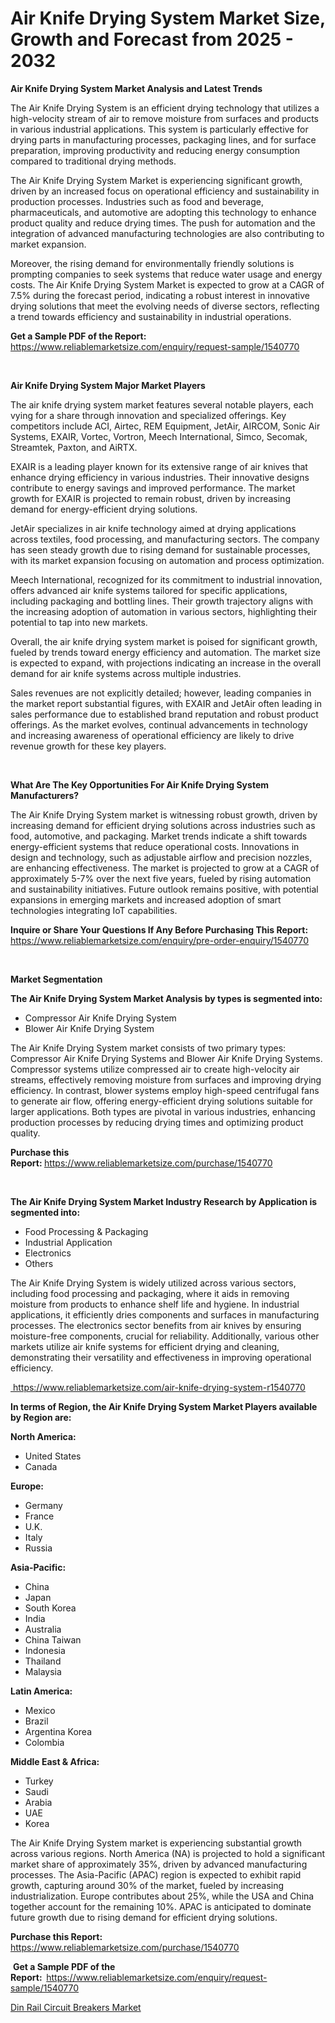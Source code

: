 <p><h1>Air Knife Drying System Market Size, Growth and Forecast from 2025 - 2032</h1></p><p><strong>Air Knife Drying System Market Analysis and Latest Trends</strong></p>
<p><p>The Air Knife Drying System is an efficient drying technology that utilizes a high-velocity stream of air to remove moisture from surfaces and products in various industrial applications. This system is particularly effective for drying parts in manufacturing processes, packaging lines, and for surface preparation, improving productivity and reducing energy consumption compared to traditional drying methods.</p><p>The Air Knife Drying System Market is experiencing significant growth, driven by an increased focus on operational efficiency and sustainability in production processes. Industries such as food and beverage, pharmaceuticals, and automotive are adopting this technology to enhance product quality and reduce drying times. The push for automation and the integration of advanced manufacturing technologies are also contributing to market expansion.</p><p>Moreover, the rising demand for environmentally friendly solutions is prompting companies to seek systems that reduce water usage and energy costs. The Air Knife Drying System Market is expected to grow at a CAGR of 7.5% during the forecast period, indicating a robust interest in innovative drying solutions that meet the evolving needs of diverse sectors, reflecting a trend towards efficiency and sustainability in industrial operations.</p></p>
<p><strong>Get a Sample PDF of the Report:&nbsp;</strong> <a href="https://www.reliablemarketsize.com/enquiry/request-sample/1540770?utm_campaign=2620&utm_medium=2&utm_source=Github&utm_content=ia&utm_term=20022025&utm_id=air-knife-drying-system">https://www.reliablemarketsize.com/enquiry/request-sample/1540770</a></p>
<p>&nbsp;</p>
<p><strong>Air Knife Drying System Major Market Players</strong></p>
<p><p>The air knife drying system market features several notable players, each vying for a share through innovation and specialized offerings. Key competitors include ACI, Airtec, REM Equipment, JetAir, AIRCOM, Sonic Air Systems, EXAIR, Vortec, Vortron, Meech International, Simco, Secomak, Streamtek, Paxton, and AiRTX. </p><p>EXAIR is a leading player known for its extensive range of air knives that enhance drying efficiency in various industries. Their innovative designs contribute to energy savings and improved performance. The market growth for EXAIR is projected to remain robust, driven by increasing demand for energy-efficient drying solutions.</p><p>JetAir specializes in air knife technology aimed at drying applications across textiles, food processing, and manufacturing sectors. The company has seen steady growth due to rising demand for sustainable processes, with its market expansion focusing on automation and process optimization.</p><p>Meech International, recognized for its commitment to industrial innovation, offers advanced air knife systems tailored for specific applications, including packaging and bottling lines. Their growth trajectory aligns with the increasing adoption of automation in various sectors, highlighting their potential to tap into new markets.</p><p>Overall, the air knife drying system market is poised for significant growth, fueled by trends toward energy efficiency and automation. The market size is expected to expand, with projections indicating an increase in the overall demand for air knife systems across multiple industries.</p><p>Sales revenues are not explicitly detailed; however, leading companies in the market report substantial figures, with EXAIR and JetAir often leading in sales performance due to established brand reputation and robust product offerings. As the market evolves, continual advancements in technology and increasing awareness of operational efficiency are likely to drive revenue growth for these key players.</p></p>
<p>&nbsp;</p>
<p><strong>What Are The Key Opportunities For Air Knife Drying System Manufacturers?</strong></p>
<p><p>The Air Knife Drying System market is witnessing robust growth, driven by increasing demand for efficient drying solutions across industries such as food, automotive, and packaging. Market trends indicate a shift towards energy-efficient systems that reduce operational costs. Innovations in design and technology, such as adjustable airflow and precision nozzles, are enhancing effectiveness. The market is projected to grow at a CAGR of approximately 5-7% over the next five years, fueled by rising automation and sustainability initiatives. Future outlook remains positive, with potential expansions in emerging markets and increased adoption of smart technologies integrating IoT capabilities.</p></p>
<p><strong>Inquire or Share Your Questions If Any Before Purchasing This Report:</strong> <a href="https://www.reliablemarketsize.com/enquiry/pre-order-enquiry/1540770?utm_campaign=2620&utm_medium=2&utm_source=Github&utm_content=ia&utm_term=20022025&utm_id=air-knife-drying-system">https://www.reliablemarketsize.com/enquiry/pre-order-enquiry/1540770</a></p>
<p>&nbsp;</p>
<p><strong>Market Segmentation</strong></p>
<p><strong>The Air Knife Drying System Market Analysis by types is segmented into:</strong></p>
<p><ul><li>Compressor Air Knife Drying System</li><li>Blower Air Knife Drying System</li></ul></p>
<p><p>The Air Knife Drying System market consists of two primary types: Compressor Air Knife Drying Systems and Blower Air Knife Drying Systems. Compressor systems utilize compressed air to create high-velocity air streams, effectively removing moisture from surfaces and improving drying efficiency. In contrast, blower systems employ high-speed centrifugal fans to generate air flow, offering energy-efficient drying solutions suitable for larger applications. Both types are pivotal in various industries, enhancing production processes by reducing drying times and optimizing product quality.</p></p>
<p><strong>Purchase this Report:&nbsp;</strong><a href="https://www.reliablemarketsize.com/purchase/1540770?utm_campaign=2620&utm_medium=2&utm_source=Github&utm_content=ia&utm_term=20022025&utm_id=air-knife-drying-system">https://www.reliablemarketsize.com/purchase/1540770</a></p>
<p>&nbsp;</p>
<p><strong>The Air Knife Drying System Market Industry Research by Application is segmented into:</strong></p>
<p><ul><li>Food Processing & Packaging</li><li>Industrial Application</li><li>Electronics</li><li>Others</li></ul></p>
<p><p>The Air Knife Drying System is widely utilized across various sectors, including food processing and packaging, where it aids in removing moisture from products to enhance shelf life and hygiene. In industrial applications, it efficiently dries components and surfaces in manufacturing processes. The electronics sector benefits from air knives by ensuring moisture-free components, crucial for reliability. Additionally, various other markets utilize air knife systems for efficient drying and cleaning, demonstrating their versatility and effectiveness in improving operational efficiency.</p></p>
<p><a href="https://www.reliablemarketsize.com/air-knife-drying-system-r1540770?utm_campaign=2620&utm_medium=2&utm_source=Github&utm_content=ia&utm_term=20022025&utm_id=air-knife-drying-system">&nbsp;https://www.reliablemarketsize.com/air-knife-drying-system-r1540770</a></p>
<p><strong>In terms of Region, the Air Knife Drying System Market Players available by Region are:</strong></p>
<p>
    <p> <strong> North America: </strong>
        <ul>
            <li>United States</li>
            <li>Canada</li>
        </ul>
        </p> 
    <p> <strong> Europe: </strong>
        <ul>
            <li>Germany</li>
            <li>France</li>
            <li>U.K.</li>
            <li>Italy</li>
            <li>Russia</li>
        </ul>
        </p> 
    <p> <strong> Asia-Pacific: </strong>
        <ul>
            <li>China</li>
            <li>Japan</li>
            <li>South Korea</li>
            <li>India</li>
            <li>Australia</li>
            <li>China Taiwan</li>
            <li>Indonesia</li>
            <li>Thailand</li>
            <li>Malaysia</li>
        </ul>
        </p> 
    <p> <strong> Latin America: </strong>
        <ul>
            <li>Mexico</li>
            <li>Brazil</li>
            <li>Argentina Korea</li>
            <li>Colombia</li>
        </ul>
        </p> 
    <p> <strong> Middle East & Africa: </strong>
        <ul>
            <li>Turkey</li>
            <li>Saudi</li>
            <li>Arabia</li>
            <li>UAE</li>
            <li>Korea</li>
        </ul>
    </p>
    </p>
<p><p>The Air Knife Drying System market is experiencing substantial growth across various regions. North America (NA) is projected to hold a significant market share of approximately 35%, driven by advanced manufacturing processes. The Asia-Pacific (APAC) region is expected to exhibit rapid growth, capturing around 30% of the market, fueled by increasing industrialization. Europe contributes about 25%, while the USA and China together account for the remaining 10%. APAC is anticipated to dominate future growth due to rising demand for efficient drying solutions.</p></p>
<p><strong>Purchase this Report: </strong><a href="https://www.reliablemarketsize.com/purchase/1540770?utm_campaign=2620&utm_medium=2&utm_source=Github&utm_content=ia&utm_term=20022025&utm_id=air-knife-drying-system">https://www.reliablemarketsize.com/purchase/1540770</a></p>
<p>&nbsp;<strong>Get a Sample PDF of the Report:&nbsp;&nbsp;</strong><a href="https://www.reliablemarketsize.com/enquiry/request-sample/1540770?utm_campaign=2620&utm_medium=2&utm_source=Github&utm_content=ia&utm_term=20022025&utm_id=air-knife-drying-system">https://www.reliablemarketsize.com/enquiry/request-sample/1540770</a></p>
<p><strong></strong></p>
<p><p><a href="https://github.com/vitrilaoire/Market-Research-Report-List-1/blob/main/din-rail-circuit-breakers-market.md?utm_campaign=2620&utm_medium=2&utm_source=Github&utm_content=ia&utm_term=20022025&utm_id=air-knife-drying-system">Din Rail Circuit Breakers Market</a></p></p>